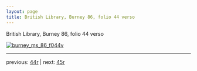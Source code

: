 ```yaml
---
layout: page
title: British Library, Burney 86, folio 44 verso
---
```


British Library, Burney 86, folio 44 verso

[![burney_ms_86_f044v](http://www.homermultitext.org/iipsrv?IIIF=/project/homer/pyramidal/deepzoom/bl/burney86imgs/v1/burney_ms_86_f044v.tif/full/800,/0/default.jpg)](http://www.homermultitext.org/ict2/?urn=urn:cite2:bl:burney86imgs.v1:burney_ms_86_f044v) 

---

previous:  [44r](../44r/) | next: [45r](../45r/)